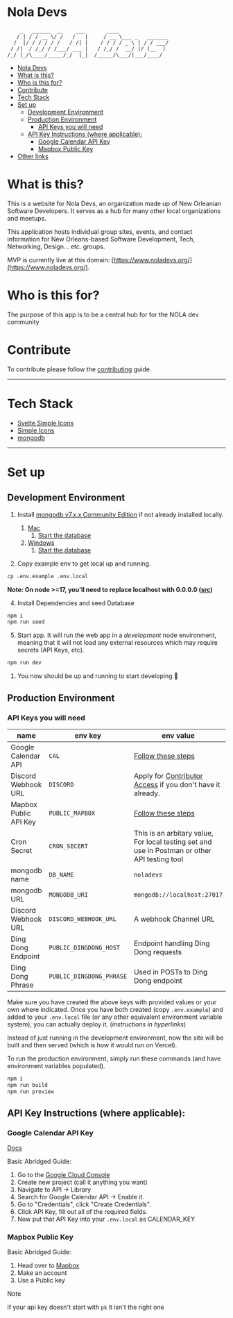 # Nola Devs

        _   ______  __    ___       ____
       / | / / __ \/ /   /   |     / __ \___ _   _______
      /  |/ / / / / /   / /| |    / / / / _ \ | / / ___/
     / /|  / /_/ / /___/ ___ |   / /_/ /  __/ |/ (__  )
    /_/ |_/\____/_____/_/  |_|  /_____/\___/|___/____/

- [Nola Devs](#nola-devs)
- [What is this?](#what-is-this)
- [Who is this for?](#who-is-this-for)
- [Contribute](#contribute)
- [Tech Stack](#tech-stack)
- [Set up](#set-up)
  - [Development Environment](#development-environment)
  - [Production Environment](#production-environment)
    - [API Keys you will need](#api-keys-you-will-need)
  - [API Key Instructions (where applicable):](#api-key-instructions-where-applicable)
    - [Google Calendar API Key](#google-calendar-api-key)
    - [Mapbox Public Key](#mapbox-public-key)
- [Other links](#other-links)

# What is this?

This is a website for Nola Devs, an organization made up of New Orleanian Software Developers.
It serves as a hub for many other local organizations and meetups.

This application hosts individual group sites, events, and contact information for New Orleans-based Software Development, Tech, Networking, Design... etc. groups.

MVP is currently live at this domain: [https://www.noladevs.org/](https://www.noladevs.org/).

# Who is this for?

The purpose of this app is to be a central hub for for the NOLA dev community

# Contribute

To contribute please follow the [contributing](./CONTRIBUTING.md) guide.

---

# Tech Stack

- [Svelte Simple Icons](https://github.com/icons-pack/svelte-simple-icons)
- [Simple Icons](https://simpleicons.org)
- [mongodb](https://www.mongodb.com/)

---

# Set up

## Development Environment

1. Install [mongodb v7.x.x Community Edition](https://www.mongodb.com/docs/manual/installation/) if not already installed locally.

   1. [Mac](https://www.mongodb.com/docs/manual/tutorial/install-mongodb-on-os-x/)
      1. [Start the database](https://www.mongodb.com/docs/manual/tutorial/install-mongodb-on-os-x/#run-mongodb-community-edition)
   2. [Windows](https://www.mongodb.com/docs/manual/tutorial/install-mongodb-on-windows/)
      1. [Start the database](https://www.mongodb.com/docs/manual/tutorial/install-mongodb-on-windows/#run-mongodb-community-edition-as-a-windows-service)

2. Copy example env to get local up and running.

```sh
cp .env.example .env.local
```

**Note: On node >=17, you'll need to replace localhost with 0.0.0.0 ([src](https://stackoverflow.com/questions/46523321/mongoerror-connect-econnrefused-127-0-0-127017))**

4. Install Dependencies and seed Database

```sh
npm i
npm run seed
```

5. Start app. It will run the web app in a _development_ node environment, meaning that it will not load any external resources which may require secrets (API Keys, etc).

```sh
npm run dev
```

1. You now should be up and running to start developing 🥸

## Production Environment

### API Keys you will need

| name                  | env key                    | env value                                                                                                                                              |
| --------------------- | -------------------------- | ------------------------------------------------------------------------------------------------------------------------------------------------------ |
| Google Calendar API   | `CAL`                      | [Follow these steps](#google-calendar-api-key)                                                                                                         |
| Discord Webhook URL   | `DISCORD`                  | Apply for [Contributor Access](https://discord.com/channels/1117944495099613254/1166366239652847687/1166367256356335636) if you don't have it already. |
| Mapbox Public API Key | `PUBLIC_MAPBOX`            | [Follow these steps](#mapbox-public-key)                                                                                                               |
| Cron Secret           | `CRON_SECERT`              | This is an arbitary value, For local testing set and use in Postman or other API testing tool                                                          |
| mongodb name          | `DB_NAME`                  | `noladevs`                                                                                                                                             |
| mongodb URL           | `MONGODB_URI`              | `mongodb://localhost:27017`                                                                                                                            |
| Discord Webhook URL   | `DISCORD_WEBHOOK_URL`      | A webhook Channel URL                                                                                                                                  |
| Ding Dong Endpoint    | `PUBLIC_DINGDONG_HOST`     | Endpoint handling Ding Dong requests                                                                                                                   |
| Ding Dong Phrase      | `PUBLIC_DINGDONG_PHRASE`   | Used in POSTs to Ding Dong endpoint                                                                                                                    |

Make sure you have created the above keys with provided values or your own where indicated.
Once you have both created (copy `.env.example`) and added to your `.env.local` file (or any other equivalent environment variable system), you can actually deploy it. (_instructions in hyperlinks_)

Instead of just running in the development environment, now the site will be built and then served (which is how it would run on Vercel).

To run the production environment, simply run these commands (and have environment variables populated).

```sh
npm i
npm run build
npm run preview
```

## API Key Instructions (where applicable):

### Google Calendar API Key

[Docs](https://cloud.google.com/docs/authentication/api-keys)

Basic Abridged Guide:

1. Go to the [Google Cloud Console](https://console.cloud.google.com/)
2. Create new project (call it anything you want)
3. Navigate to API -> Library
4. Search for Google Calendar API -> Enable it.
5. Go to "Credentials", click "Create Credentials".
6. Click API Key, fill out all of the required fields.
7. Now put that API Key into your `.env.local` as CALENDAR_KEY

### Mapbox Public Key

Basic Abridged Guide:

1. Head over to [Mapbox](https://www.mapbox.com/)
2. Make an account
3. Use a Public key

> [!NOTE]
> if your api key doesn't start with `pk` it isn't the right one
